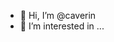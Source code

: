 - 👋 Hi, I’m @caverin
- 👀 I’m interested in ...
 <!---
caverin/caverin is a ✨ special ✨ repository because its `README.md` (this file) appears on your GitHub profile.
You can click the Preview link to take a look at your changes.
--->
